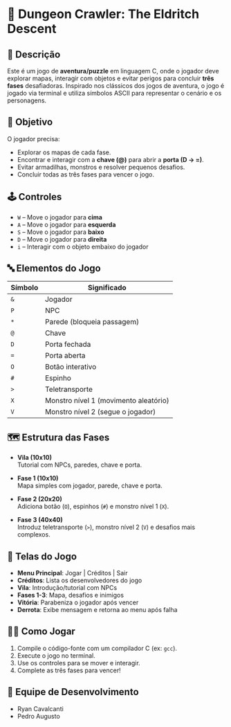 # 👾 Dungeon Crawler: The Eldritch Descent

## 📖 Descrição

Este é um jogo de **aventura/puzzle** em linguagem C, onde o jogador deve explorar mapas, interagir com objetos e evitar perigos para concluir **três fases** desafiadoras. Inspirado nos clássicos dos jogos de aventura, o jogo é jogado via terminal e utiliza símbolos ASCII para representar o cenário e os personagens.

## 🎯 Objetivo

O jogador precisa:
- Explorar os mapas de cada fase.
- Encontrar e interagir com a **chave (@)** para abrir a **porta (D → =)**.
- Evitar armadilhas, monstros e resolver pequenos desafios.
- Concluir todas as três fases para vencer o jogo.

## 🕹️ Controles

- `W` – Move o jogador para **cima**
- `A` – Move o jogador para **esquerda**
- `S` – Move o jogador para **baixo**
- `D` – Move o jogador para **direita**
- `i` – Interagir com o objeto embaixo do jogador

## 🔤 Elementos do Jogo

| Símbolo | Significado                            |
|---------|----------------------------------------|
| `&`     | Jogador                                |
| `P`     | NPC                                     |
| `*`     | Parede (bloqueia passagem)              |
| `@`     | Chave                                   |
| `D`     | Porta fechada                           |
| `=`     | Porta aberta                            |
| `O`     | Botão interativo                        |
| `#`     | Espinho                                 |
| `>`     | Teletransporte                          |
| `X`     | Monstro nível 1 (movimento aleatório)   |
| `V`     | Monstro nível 2 (segue o jogador)       |

## 🗺️ Estrutura das Fases

- **Vila (10x10)**  
  Tutorial com NPCs, paredes, chave e porta.

- **Fase 1 (10x10)**  
  Mapa simples com jogador, parede, chave e porta.

- **Fase 2 (20x20)**  
  Adiciona botão (`O`), espinhos (`#`) e monstro nível 1 (`X`).

- **Fase 3 (40x40)**  
  Introduz teletransporte (`>`), monstro nível 2 (`V`) e desafios mais complexos.

## 🧩 Telas do Jogo

- **Menu Principal**: Jogar | Créditos | Sair  
- **Créditos**: Lista os desenvolvedores do jogo  
- **Vila**: Introdução/tutorial com NPCs  
- **Fases 1-3**: Mapa, desafios e inimigos  
- **Vitória**: Parabeniza o jogador após vencer  
- **Derrota**: Exibe mensagem e retorna ao menu após falha

## 🧑‍💻 Como Jogar

1. Compile o código-fonte com um compilador C (ex: `gcc`).
2. Execute o jogo no terminal.
3. Use os controles para se mover e interagir.
4. Complete as três fases para vencer!

## 👥 Equipe de Desenvolvimento

- Ryan Cavalcanti  
- Pedro Augusto  
